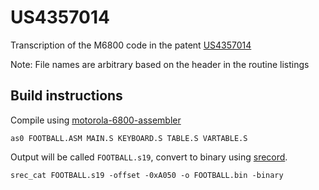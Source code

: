 # US4357014
Transcription of the M6800 code in the patent [US4357014](https://patents.google.com/patent/US4357014)

Note: File names are arbitrary based on the header in the routine listings

## Build instructions
Compile using [motorola-6800-assembler](https://github.com/JimInCA/motorola-6800-assembler)

`as0 FOOTBALL.ASM MAIN.S KEYBOARD.S TABLE.S VARTABLE.S`

Output will be called `FOOTBALL.s19`, convert to binary using [srecord](http://srecord.sourceforge.net/).

`srec_cat FOOTBALL.s19 -offset -0xA050 -o FOOTBALL.bin -binary`